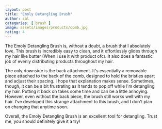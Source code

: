 ```yaml
---
layout: post
title: "Emoly Detangling Brush"
author: sal
categories: [ brush ]
image: assets/images/products/comb.jpg
rating: 4
---
```

The Emoly Detangling Brush is, without a doubt, a brush that I absolutely love. This brush is incredibly easy to clean, and it effortlessly glides through my hair like butter (When I use it with product ofc). It also does a fantastic job of evenly distributing products throughout my hair.<br>

The only downside is the back attachment. It's essentially a removable piece attached to the back of the comb, designed to hold the bristles apart and adjust their spacing. I hope that explanation makes sense. Sometimes, though, it can be a bit frustrating as it tends to pop off while I'm detangling my hair. Putting it back on takes some time and can be a little annoying. However, even without the back piece, the brush still works well with my hair. I've developed this strange attachment to this brush, and I don't plan on changing that anytime soon.<br>

Overall, the Emoly Detangling Brush is an excellent tool for detangling. Trust me, you should definitely give it a try!
